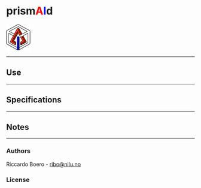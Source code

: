 # prism<span style="color:red">A</span><span style="color:blue">I</span>d 

![smartAId_logo](figures/prismAId_logo.png)
* * *

## Use

* * *

## Specifications

* * *

## Notes

* * *

### Authors

Riccardo Boero - ribo@nilu.no

### License